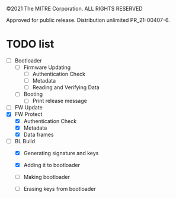 ©2021 The MITRE Corporation. ALL RIGHTS RESERVED

Approved for public release. Distribution unlimited PR_21-00407-6.

# TODO list
- [ ] Bootloader
	- [ ] Firmware Updating
		- [ ] Authentication Check
		- [ ] Metadata
		- [ ] Reading and Verifying Data
	- [ ] Booting
		- [ ] Print release message
- [ ] FW Update
- [x] FW Protect
	- [x] Authentication Check
	- [x] Metadata
	- [x] Data frames
- [ ] BL Build
	- [x] Generating signature and keys
	- [x] Adding it to bootloader
	- [ ] Making bootloader
	- [ ] Erasing keys from bootloader


